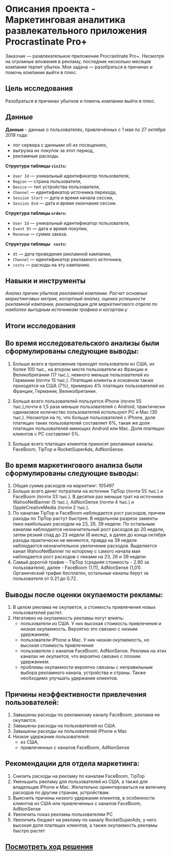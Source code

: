 # Описания проекта - Маркетинговая аналитика развлекательного приложения Procrastinate Pro+

Заказчик — развлекательное приложение Procrastinate Pro+. Несмотря на огромные вложения в рекламу, последние несколько месяцев компания терпит убытки. Моя задача — разобраться в причинах и помочь компании выйти в плюс.

## Цель исследования 

Разобраться в причинах убытков и помочь компании выйти в плюс.

## Данные
**Данные** - данные о пользователях, привлечённых с 1 мая по 27 октября 2019 года:
- лог сервера с данными об их посещениях,
- выгрузка их покупок за этот период,
- рекламные расходы.


**Структура таблицы `visits`:**

* `User Id` — уникальный идентификатор пользователя,
* `Region` — страна пользователя,
* `Device` — тип устройства пользователя,
* `Channel` — идентификатор источника перехода,
* `Session Start` — дата и время начала сессии,
* `Session End` — дата и время окончания сессии.

**Структура таблицы `orders`:**
  
* `User Id` — уникальный идентификатор пользователя,
* `Event Dt` — дата и время покупки,
* `Revenue` — сумма заказа.

**Структура таблицы ` costs`:**
  
* `dt` — дата проведения рекламной кампании,
* `Channel` — идентификатор рекламного источника,
* `costs` — расходы на эту кампанию.


  
## Навыки и инструменты

*Анализ причин убытков рекламной компании. Расчет основных маркетинговых метрик, когортный анализ, оценка успешности рекламной кампании, рекомендации для маркетингового отдела по наиболее выгодным источникам трафика и когортам.y*

## Итоги исследования

## Во время исследовательского анализы были сформулированы следующие выводы:

1. Больше всего в приложение приходят пользователи из США, их более 100 тыс., на втором месте пользователи из Франции и Великобритании (17 тыс.), немного меньше пользователей из Германии (почти 15 тыс.). Платящие клиенты в основном также приходятся на США (7%), примерно 4% платящих пользователей из Франции, Германии, Великобритании.

2. Больше всего пользователей пользуется iPhone (почти 55 тыс.),почти в 1,5 раза меньше пользователей с Android, практически одинаковое количество пользователей используют PC и Mac (30 тыс.).  Несмотря на то, что больше пользователей с iPhone, доля платящих таких пользователей составляет 6%, такая же доля платящих пользователей имеющих Android или Mac. Доля платящих клиентов с РС составляет 5%.

3. Больше всего платящих клиентов приносят рекламные каналы: FaceBoom, TipTop и RocketSuperAds, AdNonSense.
 


## Во время маркетингового анализа были сформулированы следующие выводы:

1. Общая сумма расходов на маркетинг: 105497
2. Больше всего денег потратили на источник TipTop (почти 55 тыс.) и FaceBoom (почти 33 тыс.). В десятки раз меньше трат на источники WahooNetBanner (5 тыс.), AdNonSense (почти 4 тыс.) и  OppleCreativeMedia (почти 2 тыс.).
3. По каналам TipTop и FaceBoom наблюдается рост расходов, причем раходы по TipTop растут быстрее. В недельном разрезе заменты пики наибольших расходом на 23, 26, 39 недели. По остальным каналам наблюдается незначительный рост расходов до 20 недели, затем резкий спад до 23 недели (6 месяц), а далее до конца октября раходы практически не меняются, правда на 39 неделе наблюдается незначительное увеличение расходов. Выделяется канал WahooNetBanner по которому с самого начала мая наблюдается рост расходов с пиками на 23, 26 и 39 недели.
4. Самый дорогой трафик - TipTop (средняя стоимость - 2.80 за пользователя), далее - FaceBoom (1,11), AdNonSense (1,01). Органический трафик бесплатен, остальные каналы берут за пользователя от 0.21 до 0.72.


## Выводы после оценки окупаемости рекламы:
1. В целом реклама не окупается, а стоимость привлечения новых пользователей растет.
2. Негативно на окупаемость рекламы погут влиять:
   - пользователи из США. У них высокая стоимость привлечения и низкая окупаемость. Вероятно это связано с низким удержанием;
   - пользователи iPhone и Мас. У них низкая окупаемость, но высокая стоимость привлечения
   - пользователи с каналов FaceBoom, AdNonSense. Реклама на этих каналах не окупается, что вероятно связано с плохим удержанием. 
   - проблемы окупаемости вероятно связаны с неправильным выбора рекламного канала, устройства и страны. Также необходимо улучшать удержание клиентов.

## Причины неэффективности привлечения пользователей:

1. Завышены расходы по рекламному каналу FaceBoom, реклама не окупается.
2. Завышены расходы на пользователей из США.
3. Завышены расходы на пользователей iPhone и Мас
4. Низкое удержание пользователей:
   - из США, 
   - привлеченных с каналов FaceBoom, AdNonSense

## Рекомендации для отдела маркетинга:

1. Снизить расходы на рекламу по каналам FaceBoom, TipTop
2. Уменьшить рекламу для пользователей из США, а также для владельцев iPhone и Мас. Желательно ориентироваться на величину расходов по другим странам, устройствам.
3. Выяснить причины низкого удержания клиентов, в особенности клиентов из США или привлеченных с каналов FaceBoom, AdNonSense
4. Увеличить показ рекламы пользователям РС
5. Увеличить бюджет на рекламу по каналу RocketSuperAds, у него высокая доля платящих клиентов, а также окупаемость рекламы быстро растет

## [Посмотреть ход решения](https://github.com/zhuravleva-ekaterina/data_analyst_portfolio/blob/main/06_marketing_analytics/06_marketing_analytics.ipynb)

